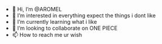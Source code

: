 - 👋 Hi, I’m @AROMEL
- 👀 I’m interested in everything expect the things i dont like
- 🌱 I’m currently learning what i like
- 💞️ I’m looking to collaborate on ONE PIECE
- 📫 How to reach me ur wish

<!---
AROMELKS26/AROMELKS26 is a ✨ special ✨ repository because its `README.md` (this file) appears on your GitHub profile.
You can click the Preview link to take a look at your changes.
--->
